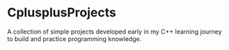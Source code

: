 # CplusplusProjects
A collection of simple projects developed early in my C++ learning journey to build and practice programming knowledge.
